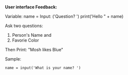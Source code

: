 **User interface Feedback:**

Variable: name =
Input: ('Question?  ')
print('Hello " + name)

Ask two questions: 
1. Person's Name and 
2. Favorie Color

Then Print: "Mosh likes Blue"


Sample: 

```
name = input('What is your name? ')

```
